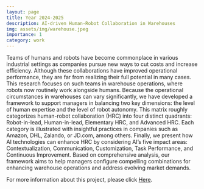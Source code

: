 ```yaml
---
layout: page
title: Year 2024-2025
description: AI-driven Human-Robot Collaboration in Warehouses
img: assets/img/warehouse.jpeg
importance: 1
category: work
---
```


Teams of humans and robots have become commonplace in various industrial settings as companies pursue new ways to 
cut costs and increase efficiency. Although these collaborations have improved operational performance, 
they are far from realizing their full potential in many cases. This research focuses on such teams in 
warehouse operations, where robots now routinely work alongside humans. Because the operational circumstances 
in warehouses can vary significantly, we have developed a framework to support managers in balancing two key 
dimensions: the level of human expertise and the level of robot autonomy. This matrix roughly categorizes 
human-robot collaboration (HRC) into four distinct quadrants: Robot-in-lead, Human-in-lead, Elementary HRC, and Advanced HRC. 
Each category is illustrated with insightful practices in companies such as Amazon, DHL, Zalando, or JD.com, among others. 
Finally, we present how AI technologies can enhance HRC by considering AI’s five impact areas: Contextualization, 
Communication, Customization, Task Performance, and Continuous Improvement. Based on comprehensive analysis, 
our framework aims to help managers configure compelling combinations for enhancing warehouse operations and 
address evolving market demands.



For more information about this project, please click [Here](https://digitalsc.mit.edu/the-human-robot-duet-ai-driven-warehouses/).
